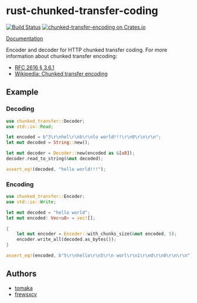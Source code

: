 # rust-chunked-transfer-coding

[![Build Status](https://travis-ci.org/frewsxcv/rust-chunked-transfer-coding.svg?branch=master)](https://travis-ci.org/frewsxcv/rust-chunked-transfer-coding)
[![chunked-transfer-encoding on Crates.io](https://meritbadge.herokuapp.com/chunked-transfer-coding)](https://crates.io/crates/chunked-transfer-coding)

[Documentation](https://frewsxcv.github.io/rust-chunked-transfer-coding/)

Encoder and decoder for HTTP chunked transfer coding. For more information about chunked transfer encoding:

* [RFC 2616 § 3.6.1](http://www.w3.org/Protocols/rfc2616/rfc2616-sec3.html#sec3.6.1)
* [Wikipedia: Chunked transfer encoding](https://en.wikipedia.org/wiki/Chunked_transfer_encoding)

## Example

### Decoding

```rust
use chunked_transfer::Decoder;
use std::io::Read;

let encoded = b"3\r\nhel\r\nb\r\nlo world!!!\r\n0\r\n\r\n";
let mut decoded = String::new();

let mut decoder = Decoder::new(encoded as &[u8]);
decoder.read_to_string(&mut decoded);

assert_eq!(decoded, "hello world!!!");
```

### Encoding

```rust
use chunked_transfer::Encoder;
use std::io::Write;

let mut decoded = "hello world";
let mut encoded: Vec<u8> = vec![];

{
    let mut encoder = Encoder::with_chunks_size(&mut encoded, 5);
    encoder.write_all(decoded.as_bytes());
}

assert_eq!(encoded, b"5\r\nhello\r\n5\r\n worl\r\n1\r\nd\r\n0\r\n\r\n");
```

## Authors

* [tomaka](https://github.com/tomaka)
* [frewsxcv](https://github.com/frewsxcv)
